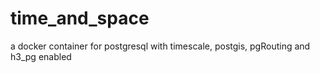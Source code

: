# time_and_space
a docker container for postgresql with timescale, postgis, pgRouting and h3_pg enabled

